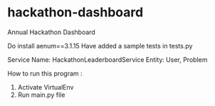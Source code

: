 # hackathon-dashboard
Annual Hackathon Dashboard

Do install aenum==3.1.15
Have added a sample tests in tests.py


Service Name: HackathonLeaderboardService
Entity: User, Problem

How to run this program :
1. Activate VirtualEnv
2. Run main.py file
